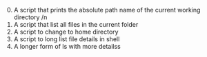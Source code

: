 0. A script that prints the absolute path name of the current working directory /n
1. A script that list all files in the current folder
2. A script to change to home directory
3. A script to long list file details in shell
4. A longer form of ls with more detailss  
